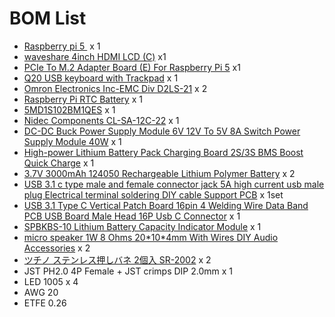 # BOM List

<ul><li><a href="https://www.raspberrypi.com/products/raspberry-pi-5/" target="_blank" rel="noopener" data-mce-href="https://www.raspberrypi.com/products/raspberry-pi-5/">Raspberry pi 5 </a>&nbsp;x 1</li><li><a href="https://www.waveshare.com/wiki/4inch_HDMI_LCD_(C)" target="_blank" rel="noopener" data-mce-href="https://www.waveshare.com/wiki/4inch_HDMI_LCD_(C)">waveshare 4inch HDMI LCD (C)</a> x1</li><li><a href="https://www.waveshare.com/product/raspberry-pi/boards-kits/raspberry-pi-5/pcie-to-m.2-board-e.htm" data-mce-href="https://www.waveshare.com/product/raspberry-pi/boards-kits/raspberry-pi-5/pcie-to-m.2-board-e.htm">PCIe To M.2 Adapter Board (E) For Raspberry Pi 5</a> x1</li><li><a href="https://www.tindie.com/products/zitaotech/q20-usb-keyboard-with-trackpad/" target="_blank" rel="noopener" data-mce-href="https://www.tindie.com/products/zitaotech/q20-usb-keyboard-with-trackpad/">Q20 USB keyboard with Trackpad</a> x 1</li><li><a href="https://www.fa.omron.co.jp/products/family/3317/dimension.html" target="_blank" rel="noopener" data-mce-href="https://www.fa.omron.co.jp/products/family/3317/dimension.html">Omron Electronics Inc-EMC Div D2LS-21</a> x 2</li><li><a href="https://www.raspberrypi.com/products/rtc-battery/" target="_blank" rel="noopener" data-mce-href="https://www.raspberrypi.com/products/rtc-battery/">Raspberry Pi RTC Battery</a> x 1</li><li><a href="https://www.mouser.jp/ProductDetail/Dailywell/5MD1S102BM1QES?qs=B6kkDfuK7%2FAZbkK2u4zenA%3D%3D" target="_blank" rel="noopener" data-mce-href="https://www.mouser.jp/ProductDetail/Dailywell/5MD1S102BM1QES?qs=B6kkDfuK7%2FAZbkK2u4zenA%3D%3D">5MD1S102BM1QES</a> x 1</li><li><a href="https://www.mouser.jp/ProductDetail/Nidec-Components/CL-SA-12C-22?qs=XeJtXLiO41SV%252BrIKcQvbBA%3D%3D" target="_blank" rel="noopener" data-mce-href="https://www.mouser.jp/ProductDetail/Nidec-Components/CL-SA-12C-22?qs=XeJtXLiO41SV%252BrIKcQvbBA%3D%3D">Nidec Components CL-SA-12C-22</a> x 1</li><li><a href="https://www.aliexpress.com/item/1005003331549392.html" target="_blank" rel="noopener" data-mce-href="https://www.aliexpress.com/item/1005003331549392.html">DC-DC Buck Power Supply Module 6V 12V To 5V 8A Switch Power Supply Module 40W</a> x 1</li><li><a href="https://www.aliexpress.com/item/1005005687588857.html" target="_blank" rel="noopener" data-mce-href="https://www.aliexpress.com/item/1005005687588857.html">High-power Lithium Battery Pack Charging Board 2S/3S BMS Boost Quick Charge</a> x 1</li><li><a href="https://www.aliexpress.com/item/1005007973302054.html" target="_blank" rel="noopener" data-mce-href="https://www.aliexpress.com/item/1005007973302054.html">3.7V 3000mAh 124050 Rechargeable Lithium Polymer Battery</a> x 2</li><li><a href="https://www.aliexpress.com/item/1005004522939064.html" target="_blank" rel="noopener" data-mce-href="https://www.aliexpress.com/item/1005004522939064.html">USB 3.1 c type male and female connector jack 5A high current usb male plug Electrical terminal soldering DIY cable Support PCB</a> x 1set</li><li><a href="https://www.aliexpress.com/item/1005004188431221.html" data-mce-href="https://www.aliexpress.com/item/1005004188431221.html">USB 3.1 Type C Vertical Patch Board 16pin 4 Welding Wire Data Band PCB USB Board Male Head 16P Usb C Connector</a> x 1</li><li><a href="https://www.aliexpress.com/item/1005006438491591.html" data-mce-href="https://www.aliexpress.com/item/1005006438491591.html">SPBKBS-10 Lithium Battery Capacity Indicator Module</a> x 1</li><li><a href="https://www.aliexpress.com/item/1005003333855978.html" target="_blank" rel="noopener" data-mce-href="https://www.aliexpress.com/item/1005003333855978.html">micro speaker 1W 8 Ohms 20*10*4mm With Wires DIY Audio Accessories</a> x 2</li><li><a href="https://www.amazon.co.jp/dp/B01J1AT9ME?ref=ppx_yo2ov_dt_b_fed_asin_title" target="_blank" rel="noopener" data-mce-href="https://www.amazon.co.jp/dp/B01J1AT9ME?ref=ppx_yo2ov_dt_b_fed_asin_title">ツチノ ステンレス押しバネ 2個入 SR-2002</a> x 2</li><li>JST PH2.0 4P Female + JST crimps DIP 2.0mm x 1</li><li>LED 1005 x 4</li><li>AWG 20</li><li>ETFE 0.26</li></ul><p><br data-mce-bogus="1"></p><p><br data-mce-bogus="1"></p>
